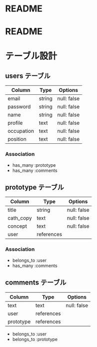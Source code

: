 # README

# README
# テーブル設計

## users テーブル

| Column     | Type   | Options     |
| ---------- | ------ | ----------- |
| email      | string | null: false |
| password   | string | null: false |
| name       | string | null: false |
| profile    | text   | null: false |
| occupation | text   | null: false |
| position   | text   | null: false |

### Association

- has_many :prototype
- has_many :comments

## prototype テーブル

| Column    | Type       | Options     |
| --------- | ---------- | ----------- |
| title     | string     | null: false |
| cath_copy | text       | null: false |
| concept   | text       | null: false |
| user      | references |             |

### Association

- belongs_to :user
- has_many :comments

## comments テーブル

| Column    | Type       | Options     |
| --------- | ---------- | ----------- |
| text      | text       | null: false |
| user      | references |             |
| prototype | references |             |

- belongs_to :user
- belongs_to :prototype

